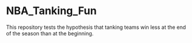 # NBA_Tanking_Fun
This repository tests the hypothesis that tanking teams win less at the end of the season than at the beginning.
